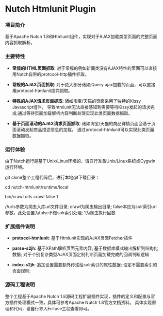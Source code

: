 Nutch Htmlunit Plugin
==============

### 项目简介

基于Apache Nutch 1.8和Htmlunit组件，实现对于AJAX加载类型页面的完整页面内容抓取解析。

### 主要特性

* **常规的HTML页面抓取**: 对于常规的例如新闻类没有AJAX特性的页面可以直接用Nutch自带的protocol-http插件抓取。

* **常规的AJAX页面抓取**: 对于绝大部分诸如jQuery ajax加载的页面，可以直接用protocol-htmlunit插件抓取。

* **特殊的AJAX请求页面抓取**: 诸如淘宝/天猫的页面采用了独特的Kissy Javascript组件，
导致htmlunit无法直接感知到需要等待Kissy发起的请求完成;通过等待页面加载解析内容判断处理实现此类页面数据抓取。

* **基于页面滚动的AJAX请求页面抓取**: 诸如淘宝/天猫的商品详情页面会基于页面滚动发起商品描述信息的加载，
通过protocol-htmlunit可以实现此类页面数据抓取。

### 运行体验

由于Nutch运行是基于Unix/Linux环境的，请自行准备Unix/Linux系统或Cygwin运行环境。

git clone整个工程代码后，进行本地git下载目录：

cd nutch-htmlunit/runtime/local

bin/crawl urls crawl false 1  

//urls参数为爬虫入库url文件目录; crawl为爬虫输出目录; false本应为solr索引url参数，此处设置为false不做solr索引处理; 1为爬虫执行回数

### 扩展插件说明

* **protocol-htmlunit**: 基于Htmlunit实现的AJAX页面Fetcher插件

* **parse-s2jh**: 基于XPath解析页面元素内容; 基于数据库模式输出解析到结构化数据; 对于个别复杂类型AJAX页面定制判断页面加载完成的回调判断逻辑

* **index-s2jh**: 追加设置需要额外传递给solr索引的属性数据; 设定不需要索引的页面规则;

### 源码工程说明

整个工程基于Apache Nutch 1.8源码工程扩展插件实现，插件的定义和配置与官方插件处理模式一致，具体可参考Apache Nutch 1.8官方文档资料。
具体实现原理和代码，请自行导入Eclipse工程查看即可。
